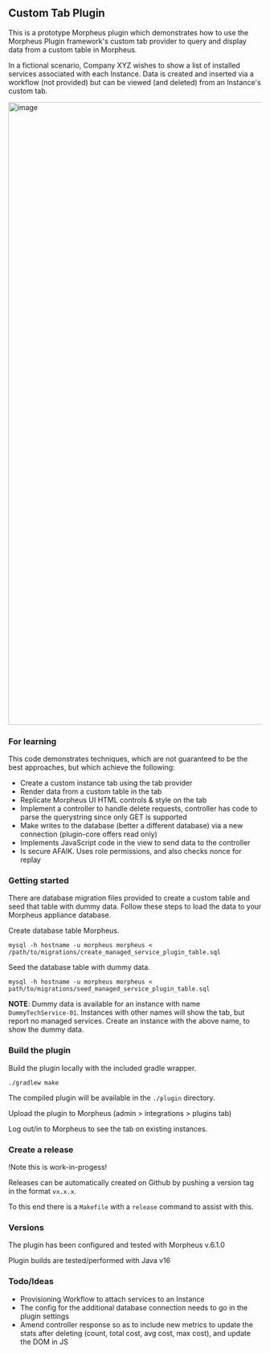 ## Custom Tab Plugin

This is a prototype Morpheus plugin which demonstrates how to use
the Morpheus Plugin framework's custom tab provider to query and 
display data from a custom table in Morpheus. 

In a fictional scenario, Company XYZ wishes to show a list of installed
services associated with each Instance. Data is created and inserted via a 
workflow (not provided) but can be viewed (and deleted) from an
Instance's custom tab.

<img width="1240" alt="image" src="https://github.com/spoonboy-io/custom-tab-plugin/assets/7113347/c31e07b1-2149-45e2-84e2-5d228ebd73dc">

### For learning

This code demonstrates techniques, which are not guaranteed to be the best approaches, but which achieve the following:

* Create a custom instance tab using the tab provider
* Render data from a custom table in the tab
* Replicate Morpheus UI HTML controls & style on the tab
* Implement a controller to handle delete requests, controller has code to parse the querystring since only GET is supported
* Make writes to the database (better a different database) via a new connection (plugin-core offers read only)
* Implements JavaScript code in the view to send data to the controller
* Is secure AFAIK. Uses role permissions, and also checks nonce for replay

### Getting started

There are database migration files provided to create a custom table and seed that table with dummy data.
Follow these steps to load the data to your Morpheus appliance database.

Create database table Morpheus.

```
mysql -h hostname -u morpheus morpheus < /path/to/migrations/create_managed_service_plugin_table.sql
```
Seed the database table with dummy data.

```
mysql -h hostname -u morpheus morpheus < path/to/migrations/seed_managed_service_plugin_table.sql
```

**NOTE**: Dummy data is available for an instance with name `DummyTechService-01`. 
Instances with other names will show the tab, but report no managed services. 
Create an instance with the above name, to show the dummy data.

### Build the plugin

Build the plugin locally with the included gradle wrapper.

```
./gradlew make
```

The compiled plugin will be available in the `./plugin` directory. 

Upload the plugin to Morpheus (admin > integrations > plugins tab)

Log out/in to Morpheus to see the tab on existing instances.

### Create a release

!Note this is work-in-progess!

Releases can be automatically created on Github by pushing a version tag
in the format `vx.x.x`.

To this end there is a `Makefile` with a `release` command to assist with this.

### Versions

The plugin has been configured and tested with Morpheus v.6.1.0

Plugin builds are tested/performed with Java v16

### Todo/Ideas
* Provisioning Workflow to attach services to an Instance
* The config for the additional database connection needs to go in the plugin settings
* Amend controller response so as to include new metrics to update the stats after deleting (count, total cost, avg cost, max cost), and update the DOM in JS
